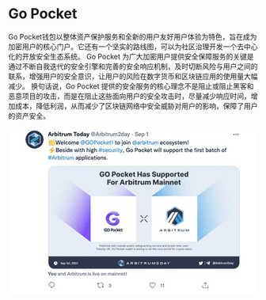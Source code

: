 # Go Pocket

Go Pocket钱包以整体资产保护服务和全新的用户友好用户体验为特色，旨在成为加密用户的核心门户。它还有一个坚实的路线图，可以为社区治理开发一个去中心化的开放安全生态系统。
Go Pocket 为广大加密用户提供安全保障服务的关键是通过不断自我迭代的安全引擎和完善的安全响应机制，及时切断风险与用户之间的联系，增强用户的安全意识，让用户的风险在数字货币和区块链应用的使用量大幅减少。
换句话说，Go Pocket 提供的安全服务的核心理念不是阻止或阻止黑客和恶意项目的攻击，而是在阻止这些面向用户的安全攻击时，尽量减少响应时间，增加成本，降低利润，从而减少了区块链网络中安全威胁对用户的影响，保障了用户的资产安全。

![gopocket-dapp-defi-ethereum-image1_78950ee86f4572d1d59e403e2291b56e](gopocket-dapp-defi-ethereum-image1_78950ee86f4572d1d59e403e2291b56e.png)
